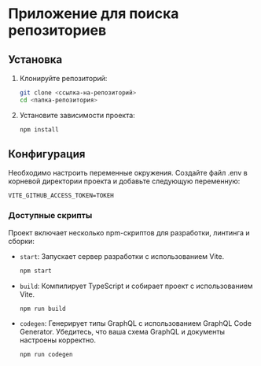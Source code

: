 # Приложение для поиска репозиториев

## Установка

1. Клонируйте репозиторий:

   ```bash
   git clone <ссылка-на-репозиторий>
   cd <папка-репозитория>
   ```

2. Установите зависимости проекта:

   ```bash
   npm install
   ```

## Конфигурация

Необходимо настроить переменные окружения. Создайте файл .env в корневой директории проекта и добавьте следующую переменную:

```
VITE_GITHUB_ACCESS_TOKEN=ТОКЕН
```

### Доступные скрипты

Проект включает несколько npm-скриптов для разработки, линтинга и сборки:

- `start`: Запускает сервер разработки с использованием Vite.
  ```bash
  npm start
  ```
- `build`: Компилирует TypeScript и собирает проект с использованием Vite.
  ```bash
  npm run build
  ```
- `codegen`: Генерирует типы GraphQL с использованием GraphQL Code Generator. Убедитесь, что ваша схема GraphQL и документы настроены корректно.
  ```bash
  npm run codegen
  ```
